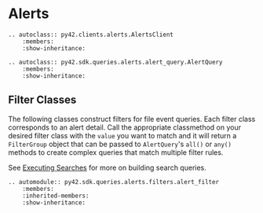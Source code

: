 # Alerts

```eval_rst
.. autoclass:: py42.clients.alerts.AlertsClient
    :members:
    :show-inheritance:
```

```eval_rst
.. autoclass:: py42.sdk.queries.alerts.alert_query.AlertQuery
    :members:
    :show-inheritance:
```

## Filter Classes

The following classes construct filters for file event queries. Each filter class corresponds to an alert detail.
Call the appropriate classmethod on your desired filter class with the `value` you want to match and it will return a
`FilterGroup` object that can be passed to `AlertQuery`'s `all()` or `any()` methods to create complex queries
that match multiple filter rules.

See [Executing Searches](../userguides/searches.md) for more on building search queries.

```eval_rst
.. automodule:: py42.sdk.queries.alerts.filters.alert_filter
    :members:
    :inherited-members:
    :show-inheritance:
```
